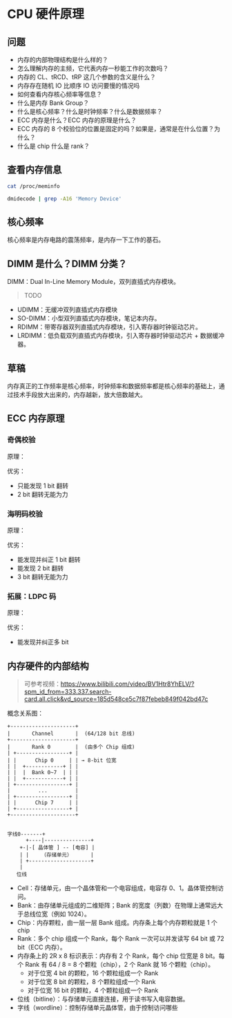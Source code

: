 # CPU 硬件原理

## 问题

- 内存的内部物理结构是什么样的？
- 怎么理解内存的主频，它代表内存一秒能工作的次数吗？
- 内存的 CL、tRCD、tRP 这几个参数的含义是什么？
- 内存存在随机 IO 比顺序 IO 访问要慢的情况吗
- 如何查看内存核心频率等信息？
- 什么是内存 Bank Group？
- 什么是核心频率？什么是时钟频率？什么是数据频率？
- ECC 内存是什么？ECC 内存的原理是什么？
- ECC 内存的 8 个校验位的位置是固定的吗？如果是，通常是在什么位置？为什么？
- 什么是 chip 什么是 rank？

## 查看内存信息

```bash
cat /proc/meminfo

dmidecode | grep -A16 'Memory Device'
```

## 核心频率

核心频率是内存电路的震荡频率，是内存一下工作的基石。

## DIMM 是什么？DIMM 分类？

DIMM：Dual In-Line Memory Module，双列直插式内存模块。

> TODO

- UDIMM：无缓冲双列直插式内存模块
- SO-DIMM：小型双列直插式内存模块，笔记本内存。
- RDIMM：带寄存器双列直插式内存模块，引入寄存器时钟驱动芯片。
- LRDIMM：低负载双列直插式内存模块，引入寄存器时钟驱动芯片 + 数据缓冲器。

## 草稿

内存真正的工作频率是核心频率，时钟频率和数据频率都是核心频率的基础上，通过技术手段放大出来的，内存越新，放大倍数越大。

## ECC 内存原理

### 奇偶校验

原理：

优劣：

- 只能发现 1 bit 翻转
- 2 bit 翻转无能为力

### 海明码校验

原理：

优劣：

- 能发现并纠正 1 bit 翻转
- 能发现 2 bit 翻转
- 3 bit 翻转无能为力

### 拓展：LDPC 码

原理：

优劣：
- 能发现并纠正多 bit

## 内存硬件的内部结构

> 可参考视频：https://www.bilibili.com/video/BV1Htr8YhELV/?spm_id_from=333.337.search-card.all.click&vd_source=185d548ce5c7f87febeb849f042bd47c

概念关系图：

```
+---------------------+
|       Channel       |  (64/128 bit 总线)
+---------------------+
|       Rank 0        |  (由多个 Chip 组成)
| +-----------------+ |
| |      Chip 0     | | → 8-bit 位宽
| |  +------------+ | |
| |  |  Bank 0~7  | | |
| |  +------------+ | |
| +-----------------+ |
|         ...         |
| +-----------------+ |
| |      Chip 7     | |
| +-----------------+ |
+---------------------+


字线0-------+
      +----|---------------+
    +-|-[ 晶体管 ] -- [电容] |
    | |    （存储单元）      |
    | +--------------------+
    |
   位线
```

- Cell：存储单元，由一个晶体管和一个电容组成，电容存 0、1。晶体管控制访问。
- Bank：由存储单元组成的二维矩阵；Bank 的宽度（列数）在物理上通常远大于总线位宽（例如 1024）。
- Chip：内存颗粒，由一层一层 Bank 组成。内存条上每个内存颗粒就是 1 个 chip
- Rank：多个 chip 组成一个 Rank，每个 Rank 一次可以并发读写 64 bit 或 72 bit（ECC 内存）。
- 内存条上的 2R x 8 标识表示：内存有 2 个 Rank，每个 chip 位宽是 8 bit。每个 Rank 有 64 / 8 = 8 个颗粒（chip），2 个 Rank 就 16 个颗粒（chip）。
  - 对于位宽 4 bit 的颗粒，16 个颗粒组成一个 Rank
  - 对于位宽 8 bit 的颗粒，8 个颗粒组成一个 Rank
  - 对于位宽 16 bit 的颗粒，4 个颗粒组成一个 Rank
- 位线（bitline）：与存储单元直接连接，用于读书写入电容数据。
- 字线（wordline）：控制存储单元晶体管，由于控制访问哪些